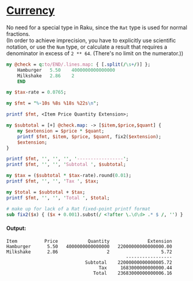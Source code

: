 [1]: https://rosettacode.org/wiki/Currency

# [Currency][1]





No need for a special type in Raku, since the `Rat` type is used for normal fractions.  
(In order to achieve imprecision, you have to explicitly use scientific notation, 
or use the `Num` type, or calculate a result that requires a denominator in excess of `2 ** 64`.  (There's no limit on the numerator.))

```perl
my @check = q:to/END/.lines.map: { [.split(/\s+/)] };
    Hamburger   5.50    4000000000000000
    Milkshake   2.86    2
    END

my $tax-rate = 0.0765;

my $fmt = "%-10s %8s %18s %22s\n";

printf $fmt, <Item Price Quantity Extension>;

my $subtotal = [+] @check.map: -> [$item,$price,$quant] {
    my $extension = $price * $quant;
    printf $fmt, $item, $price, $quant, fix2($extension);
    $extension;
}

printf $fmt, '', '', '', '-----------------';
printf $fmt, '', '', 'Subtotal ', $subtotal;

my $tax = ($subtotal * $tax-rate).round(0.01);
printf $fmt, '', '', 'Tax ', $tax;

my $total = $subtotal + $tax;
printf $fmt, '', '', 'Total ', $total;

# make up for lack of a Rat fixed-point printf format
sub fix2($x) { ($x + 0.001).subst(/ <?after \.\d\d> .* $ /, '') }
```

#### Output:
```
Item          Price           Quantity              Extension
Hamburger      5.50   4000000000000000   22000000000000000.00
Milkshake      2.86                  2                   5.72
                                            -----------------
                             Subtotal    22000000000000005.72
                                  Tax     1683000000000000.44
                                Total    23683000000000006.16
```
